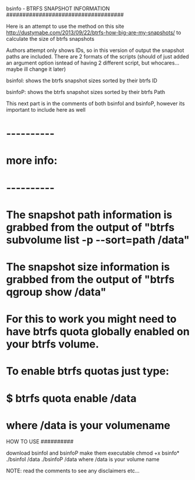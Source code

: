 bsinfo - BTRFS SNAPSHOT INFORMATION
####################################

Here is an attempt to use the method on this site http://dustymabe.com/2013/09/22/btrfs-how-big-are-my-snapshots/ to calculate the size of btrfs snapshots

Authors attempt only shows IDs, so in this version of output the snapshot paths are included. There are 2 formats of the scripts (should of just added an argument option isntead of having 2 different script, but whocares... maybe ill change it later)

bsinfoI: shows the btrfs snapshot sizes sorted by their btrfs ID

bsinfoP: shows the btrfs snapshot sizes sorted by their btrfs Path

This next part is in the comments of both bsinfoI and bsinfoP, however its important to include here as well

# ---------- #
# more info:
# ---------- #
# The snapshot path information is grabbed from the output of "btrfs subvolume list -p --sort=path /data"
# The snapshot size information is grabbed from the output of "btrfs qgroup show /data"
# For this to work you might need to have btrfs quota globally enabled on your btrfs volume.
# To enable btrfs quotas just type:
# $ btrfs quota enable /data
# where /data is your volumename

HOW TO USE
##########

download bsinfoI and bsinfoP
make them executable
chmod +x bsinfo*
./bsinfoI /data
./bsinfoP /data
where /data is your volume name

NOTE: read the comments to see any disclaimers etc...